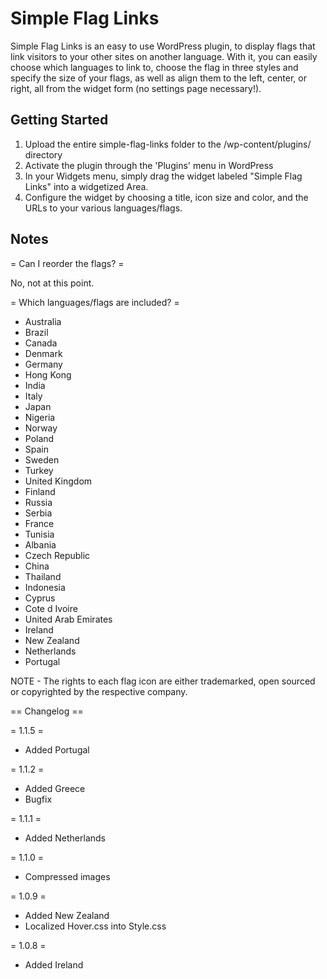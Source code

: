 # Simple Flag Links

Simple Flag Links is an easy to use WordPress plugin, to display flags that link visitors to your other sites on another language. With it, you can easily choose which languages to link to, choose the flag in three styles and specify the size of your flags, as well as align them to the left, center, or right, all from the widget form (no settings page necessary!).

## Getting Started

1. Upload the entire simple-flag-links folder to the /wp-content/plugins/ directory
2. Activate the plugin through the 'Plugins' menu in WordPress
3. In your Widgets menu, simply drag the widget labeled "Simple Flag Links" into a widgetized Area.
4. Configure the widget by choosing a title, icon size and color, and the URLs to your various languages/flags.

## Notes

= Can I reorder the flags? =

No, not at this point.

= Which languages/flags are included? =

* Australia
* Brazil
* Canada
* Denmark
* Germany
* Hong Kong
* India
* Italy
* Japan
* Nigeria
* Norway
* Poland
* Spain
* Sweden
* Turkey
* United Kingdom
* Finland
* Russia
* Serbia
* France
* Tunisia
* Albania
* Czech Republic
* China
* Thailand
* Indonesia
* Cyprus
* Cote d Ivoire
* United Arab Emirates
* Ireland
* New Zealand
* Netherlands
* Portugal

NOTE - The rights to each flag icon are either trademarked, open sourced or copyrighted by the respective company.

== Changelog ==

= 1.1.5 =
* Added Portugal

= 1.1.2 =
* Added Greece
* Bugfix

= 1.1.1 =
* Added Netherlands

= 1.1.0 =
* Compressed images

= 1.0.9 =
* Added New Zealand
* Localized Hover.css into Style.css

= 1.0.8 =
* Added Ireland
